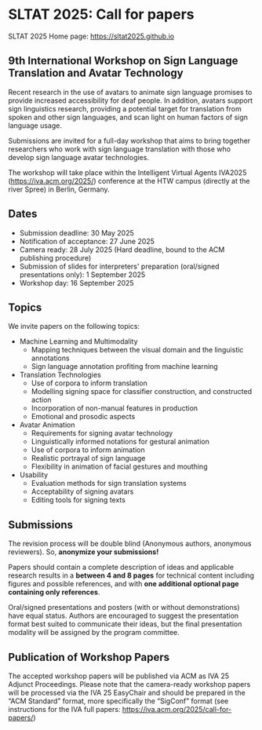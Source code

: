# SLTAT 2025: Call for papers

SLTAT 2025 Home page: <a href="https://sltat2025.github.io">https://sltat2025.github.io</a>

## 9th International Workshop on Sign Language Translation and Avatar Technology

Recent research in the use of avatars to animate sign language promises to provide increased accessibility for deaf people. In addition, avatars support sign linguistics research, providing a potential target for translation from spoken and other sign languages, and scan light on human factors of sign language usage.

Submissions are invited for a full-day workshop that aims to bring together researchers who work with sign language translation with those who develop sign language avatar technologies.

The workshop will take place within the Intelligent Virtual Agents IVA2025 (<a href="https://iva.acm.org/2025/" target="_new">https://iva.acm.org/2025/</a>) conference at the HTW campus (directly at the river Spree) in Berlin, Germany.


## Dates

* Submission deadline: 30 May 2025
* Notification of acceptance: 27 June 2025
* Camera ready: 28 July 2025 (Hard deadline, bound to the ACM publishing procedure)
* Submission of slides for interpreters' preparation (oral/signed presentations only): 1 September 2025
* Workshop day: 16 September 2025

## Topics

We invite papers on the following topics:

* Machine Learning and Multimodality
  * Mapping techniques between the visual domain and the linguistic annotations
  * Sign language annotation profiting from machine learning
* Translation Technologies
  * Use of corpora to inform translation
  * Modelling signing space for classifier construction, and constructed action
  * Incorporation of non-manual features in production
  * Emotional and prosodic aspects
* Avatar Animation
  * Requirements for signing avatar technology
  * Linguistically informed notations for gestural animation
  * Use of corpora to inform animation
  * Realistic portrayal of sign language
  * Flexibility in animation of facial gestures and mouthing
* Usability
  * Evaluation methods for sign translation systems
  * Acceptability of signing avatars
  * Editing tools for signing texts

## Submissions

The revision process will be double blind (Anonymous authors, anonymous reviewers). So, **anonymize your submissions!**

Papers should contain a complete description of ideas and applicable research results in a **between 4 and 8 pages** for technical content including figures and possible references, and with **one additional optional page containing only references**.

Oral/signed presentations and posters (with or without demonstrations) have equal status.
Authors are encouraged to suggest the presentation format best suited to communicate their ideas, but the final presentation modality will be assigned by the program committee.

## Publication of Workshop Papers

The accepted workshop papers will be published via ACM as IVA 25 Adjunct Proceedings. Please note that the camera-ready workshop papers will be processed via the IVA 25 EasyChair and should be prepared in the “ACM Standard” format, more specifically the “SigConf” format (see instructions for the IVA full papers: <a href="https://iva.acm.org/2025/call-for-papers/" target="_new">https://iva.acm.org/2025/call-for-papers/</a>)
